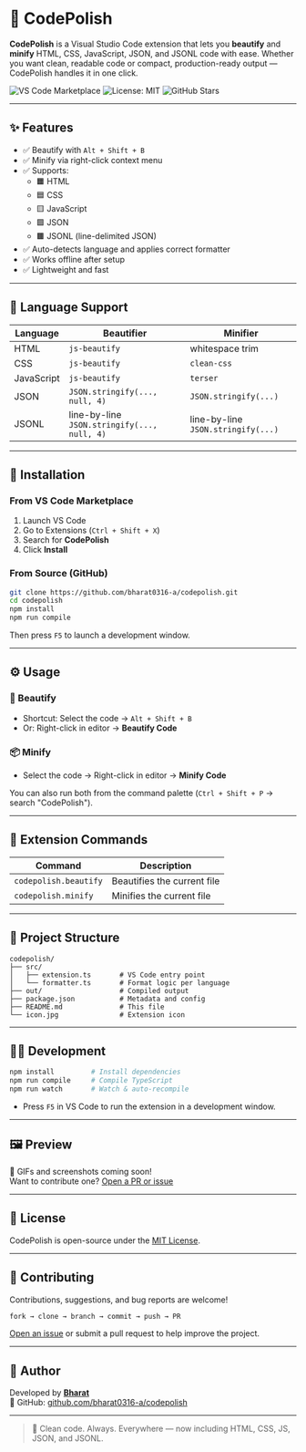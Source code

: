 # 🧼 CodePolish

**CodePolish** is a Visual Studio Code extension that lets you **beautify** and **minify** HTML, CSS, JavaScript, JSON, and JSONL code with ease. Whether you want clean, readable code or compact, production-ready output — CodePolish handles it in one click.

![VS Code Marketplace](https://img.shields.io/visual-studio-marketplace/v/b1c836b5-b2e9-67df-b783-53ff04f83ff0.codepolish?label=VS%20Code%20Marketplace)
![License: MIT](https://img.shields.io/github/license/bharat0316-a/codepolish)
![GitHub Stars](https://img.shields.io/github/stars/bharat0316-a/codepolish?style=social)

---

## ✨ Features

- ✅ Beautify with `Alt + Shift + B`
- ✅ Minify via right-click context menu
- ✅ Supports:
  - 🟧 HTML
  - 🟦 CSS
  - 🟨 JavaScript
  - 🟩 JSON
  - 🟫 JSONL (line-delimited JSON)
- ✅ Auto-detects language and applies correct formatter
- ✅ Works offline after setup
- ✅ Lightweight and fast

---

## 🧪 Language Support

| Language   | Beautifier     | Minifier      |
|------------|----------------|----------------|
| HTML       | `js-beautify`  | whitespace trim |
| CSS        | `js-beautify`  | `clean-css`    |
| JavaScript | `js-beautify`  | `terser`       |
| JSON       | `JSON.stringify(..., null, 4)` | `JSON.stringify(...)` |
| JSONL      | line-by-line `JSON.stringify(..., null, 4)` | line-by-line `JSON.stringify(...)` |

---

## 🚀 Installation

### From VS Code Marketplace

1. Launch VS Code  
2. Go to Extensions (`Ctrl + Shift + X`)  
3. Search for **CodePolish**  
4. Click **Install**

### From Source (GitHub)

```bash
git clone https://github.com/bharat0316-a/codepolish.git
cd codepolish
npm install
npm run compile
```

Then press `F5` to launch a development window.

---

## ⚙️ Usage

### 🧼 Beautify

- Shortcut: Select the code → `Alt + Shift + B`
- Or: Right-click in editor → **Beautify Code**  

### 📦 Minify

- Select the code → Right-click in editor → **Minify Code**

You can also run both from the command palette (`Ctrl + Shift + P` → search "CodePolish").

---

## 🧠 Extension Commands

| Command                | Description                 |
|------------------------|-----------------------------|
| `codepolish.beautify`  | Beautifies the current file |
| `codepolish.minify`    | Minifies the current file   |

---

## 📁 Project Structure

```
codepolish/
├── src/
│   ├── extension.ts       # VS Code entry point
│   └── formatter.ts       # Format logic per language
├── out/                   # Compiled output
├── package.json           # Metadata and config
├── README.md              # This file
└── icon.jpg               # Extension icon
```

---

## 🧑‍💻 Development

```bash
npm install         # Install dependencies
npm run compile     # Compile TypeScript
npm run watch       # Watch & auto-recompile
```

- Press `F5` in VS Code to run the extension in a development window.

---

## 🖼 Preview

📸 GIFs and screenshots coming soon!  
Want to contribute one? [Open a PR or issue](https://github.com/bharat0316-a/codepolish/issues)

---

## 📝 License

CodePolish is open-source under the [MIT License](LICENSE).

---

## 🤝 Contributing

Contributions, suggestions, and bug reports are welcome!  

```bash
fork → clone → branch → commit → push → PR
```

[Open an issue](https://github.com/bharat0316-a/codepolish/issues) or submit a pull request to help improve the project.

---

## 👤 Author

Developed by [**Bharat**](https://github.com/bharat0316-a)  
📂 GitHub: [github.com/bharat0316-a/codepolish](https://github.com/bharat0316-a/codepolish)

---

> 🧼 Clean code. Always. Everywhere — now including HTML, CSS, JS, JSON, and JSONL.

